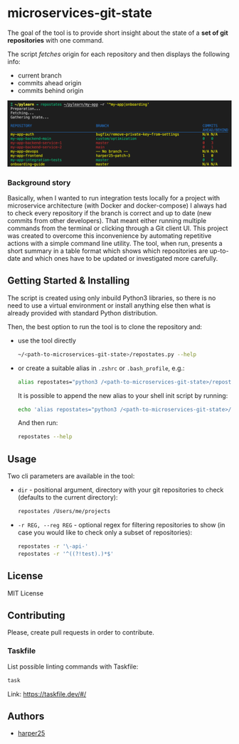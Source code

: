 # microservices-git-state

The goal of the tool is to provide short insight about the state of a **set of git repositories** with one command.

The script *fetches* origin for each repository and then displays the following info:
- current branch
- commits ahead origin
- commits behind origin

![](/screen.png)

### Background story

Basically, when I wanted to run integration tests locally for a project with microservice architecture (with Docker and docker-compose) I always had to check every repository if the branch is correct and up to date (new commits from other developers). That meant either running multiple commands from the terminal or clicking through a Git client UI. 
This project was created to overcome this inconvenience by automating repetitive actions with a simple command line utility.
The tool, when run, presents a short summary in a table format which shows which repositories are up-to-date and which ones have to be updated or investigated more carefully.

## Getting Started & Installing

The script is created using only inbuild Python3 libraries, so there is no need to use a virtual environment or install anything else then what is already provided with standard Python distribution.

Then, the best option to run the tool is to clone the repository and:
- use the tool directly

    ```sh
    ~/<path-to-microservices-git-state>/repostates.py --help
    ```
- or create a suitable alias in `.zshrc` or `.bash_profile`, e.g.:

    ```sh
    alias repostates="python3 /<path-to-microservices-git-state>/repostates.py"
    ```

    It is possible to append the new alias to your shell init script by running:

    ```sh
    echo 'alias repostates="python3 /<path-to-microservices-git-state>/repostates.py"' >> ~/.zshrc
    ```

    And then run:
    ```sh
    repostates --help
    ```

## Usage

Two cli parameters are available in the tool:

- `dir` - positional argument, directory with your git repositories to check (defaults to the current directory):
    ```sh
    repostates /Users/me/projects
    ```
- `-r REG, --reg REG` - optional regex for filtering repositories to show (in case you would like to check only a subset of repositories):
    ```sh
    repostates -r '\-api-'
    repostates -r '^((?!test).)*$'
    ```

## License

MIT License

## Contributing

Please, create pull requests in order to contribute.

### Taskfile

List possible linting commands with Taskfile:

```sh
task
```

Link: https://taskfile.dev/#/

## Authors

* [harper25](https://github.com/harper25)
